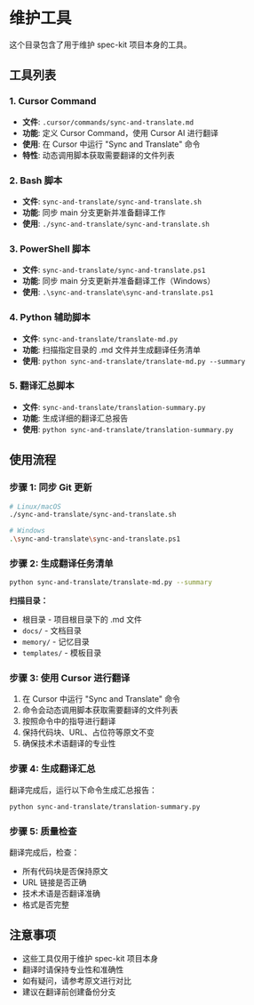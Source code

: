 # 维护工具

这个目录包含了用于维护 spec-kit 项目本身的工具。

## 工具列表

### 1. Cursor Command
- **文件**: `.cursor/commands/sync-and-translate.md`
- **功能**: 定义 Cursor Command，使用 Cursor AI 进行翻译
- **使用**: 在 Cursor 中运行 "Sync and Translate" 命令
- **特性**: 动态调用脚本获取需要翻译的文件列表

### 2. Bash 脚本
- **文件**: `sync-and-translate/sync-and-translate.sh`
- **功能**: 同步 main 分支更新并准备翻译工作
- **使用**: `./sync-and-translate/sync-and-translate.sh`

### 3. PowerShell 脚本
- **文件**: `sync-and-translate/sync-and-translate.ps1`
- **功能**: 同步 main 分支更新并准备翻译工作（Windows）
- **使用**: `.\sync-and-translate\sync-and-translate.ps1`

### 4. Python 辅助脚本
- **文件**: `sync-and-translate/translate-md.py`
- **功能**: 扫描指定目录的 .md 文件并生成翻译任务清单
- **使用**: `python sync-and-translate/translate-md.py --summary`

### 5. 翻译汇总脚本
- **文件**: `sync-and-translate/translation-summary.py`
- **功能**: 生成详细的翻译汇总报告
- **使用**: `python sync-and-translate/translation-summary.py`

## 使用流程

### 步骤 1: 同步 Git 更新
```bash
# Linux/macOS
./sync-and-translate/sync-and-translate.sh

# Windows
.\sync-and-translate\sync-and-translate.ps1
```

### 步骤 2: 生成翻译任务清单
```bash
python sync-and-translate/translate-md.py --summary
```

**扫描目录：**
- 根目录 - 项目根目录下的 .md 文件
- `docs/` - 文档目录
- `memory/` - 记忆目录  
- `templates/` - 模板目录

### 步骤 3: 使用 Cursor 进行翻译
1. 在 Cursor 中运行 "Sync and Translate" 命令
2. 命令会动态调用脚本获取需要翻译的文件列表
3. 按照命令中的指导进行翻译
4. 保持代码块、URL、占位符等原文不变
5. 确保技术术语翻译的专业性

### 步骤 4: 生成翻译汇总
翻译完成后，运行以下命令生成汇总报告：

```bash
python sync-and-translate/translation-summary.py
```

### 步骤 5: 质量检查
翻译完成后，检查：
- 所有代码块是否保持原文
- URL 链接是否正确
- 技术术语是否翻译准确
- 格式是否完整

## 注意事项

- 这些工具仅用于维护 spec-kit 项目本身
- 翻译时请保持专业性和准确性
- 如有疑问，请参考原文进行对比
- 建议在翻译前创建备份分支
